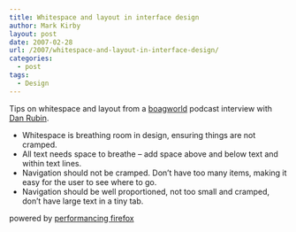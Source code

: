 ```yaml
---
title: Whitespace and layout in interface design
author: Mark Kirby
layout: post
date: 2007-02-28
url: /2007/whitespace-and-layout-in-interface-design/
categories:
  - post
tags:
  - Design
---
```

Tips on whitespace and layout from a [boagworld][1] podcast interview with [Dan Rubin][2].

  * Whitespace is breathing room in design, ensuring things are not cramped.
  * All text needs space to breathe &#8211; add space above and below text and within text lines.
  * Navigation should not be cramped. Don&#8217;t have too many items, making it easy for the user to see where to go.
  * Navigation should be well proportioned, not too small and cramped, don&#8217;t have large text in a tiny tab.

<p class="poweredbyperformancing">
  powered by <a href="http://performancing.com/firefox">performancing firefox</a>
</p>

 [1]: http://www.boagworld.com/archives/2007/02/show_67_marcusworld.html
 [2]: http://superfluousbanter.org/